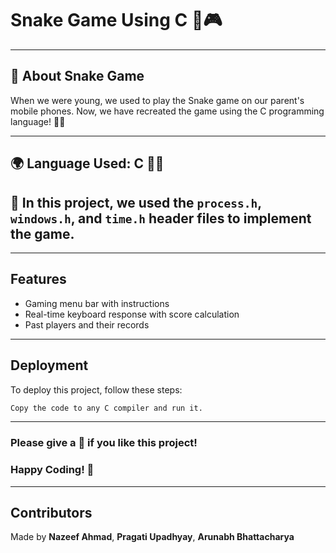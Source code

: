 
# Snake Game Using C 🐍🎮  

</p>  

---

## 🌱 About Snake Game  
When we were young, we used to play the Snake game on our parent's mobile phones. Now, we have recreated the game using the C programming language! 🐍🍎  

---

## 🌍 Language Used: **C** 🧑‍🚀  

## 🧩 In this project, we used the `process.h`, `windows.h`, and `time.h` header files to implement the game.  

---

## Features  

- Gaming menu bar with instructions  
- Real-time keyboard response with score calculation  
- Past players and their records  

---

## Deployment  

To deploy this project, follow these steps:  

```bash
Copy the code to any C compiler and run it.
```  

---

### Please give a 🌟 if you like this project!  

### Happy Coding! 💟  

---

## Contributors  

Made by **Nazeef Ahmad**, **Pragati Upadhyay**, **Arunabh Bhattacharya**  

<!-- Contributors Image -->  
